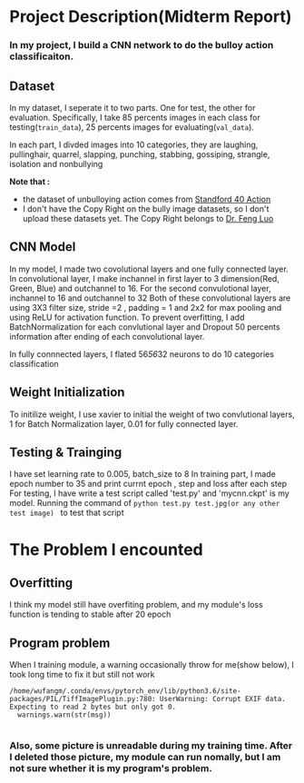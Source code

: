 # Project Description(Midterm Report)

<h3>In my project, I  build a CNN network to do the bulloy action classificaiton.</h3>

## Dataset
In my dataset, I seperate it to two parts. One for test, the other for evaluation. Specifically,  I take 85 percents images in each class for testing(`train_data`), 25 percents  images for evaluating(`val_data`).

In each part, I divded images into 10 categories, they are laughing, pullinghair, quarrel, slapping, punching, stabbing, gossiping, strangle, isolation and nonbullying

**Note that :<br>**

+  the dataset of unbulloying  action comes from [Standford 40 Action](http://vision.stanford.edu/Datasets/40actions.html "Standford 40 Action")
+  I don't have the Copy Right on the bully image datasets, so I don't upload these datasets yet. The Copy Right belongs to [Dr. Feng Luo](https://people.cs.clemson.edu/~luofeng/)

## CNN Model

In my model, I made two covolutional layers and one fully connected layer.
In convolutional layer, I make inchannel in first layer to 3 dimension(Red, Green, Blue) and outchannel to 16. For the second convulotional layer, inchannel  to 16 and outchannel to 32
Both of these convolutional layers are using 3X3 filter size, stride =2 , padding = 1 and 2x2 for max pooling and using ReLU for activation function.
To prevent overfitting, I add BatchNormalization for each convlutional layer and Dropout 50 percents information after ending of each convolutional layer.

In fully connnected layers,  I flated 56*56*32 neurons to do 10 categories classification

## Weight Initialization 
To initilize weight, I use xavier to initial the weight of two convlutional layers,  1 for Batch Normalization layer, 0.01 for fully connected layer.

## Testing & Trainging
I have set learning rate to 0.005, batch_size to 8
In training part, I made epoch number to 35  and print currnt epoch , step and loss after each step
For testing, I have write a test script called 'test.py' and 'mycnn.ckpt' is my model.
Running the command of  `python test.py test.jpg(or any other test image) ` to test that script

# The Problem I encounted
## Overfitting
I think my model still have overfiting problem, and my  module's loss function is tending to stable after 20 epoch

## Program problem
When I training module, a warning occasionally throw for me(show below), I took long time to fix it but still not work

```shell
/home/wufangm/.conda/envs/pytorch_env/lib/python3.6/site-packages/PIL/TiffImagePlugin.py:780: UserWarning: Corrupt EXIF data.  Expecting to read 2 bytes but only got 0.
  warnings.warn(str(msg))
  
```


<h3>Also, some picture is unreadable during my training time. After I deleted those picture, my module can run nomally, but I am not sure whether it is my program's problem.</h3>


